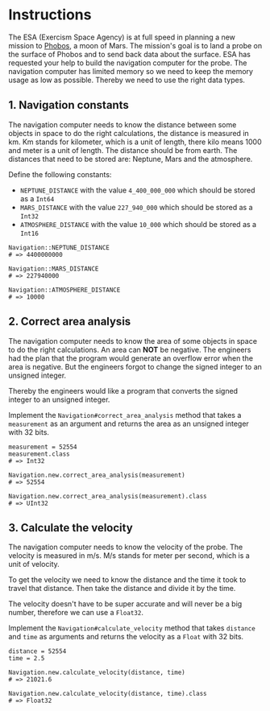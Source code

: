 # Instructions

The ESA (Exercism Space Agency) is at full speed in planning a new mission to [Phobos][phobos], a moon of Mars.
The mission's goal is to land a probe on the surface of Phobos and to send back data about the surface.
ESA has requested your help to build the navigation computer for the probe.
The navigation computer has limited memory so we need to keep the memory usage as low as possible.
Thereby we need to use the right data types.

## 1. Navigation constants

The navigation computer needs to know the distance between some objects in space to do the right calculations, the distance is measured in km.
Km stands for kilometer, which is a unit of length, there kilo means 1000 and meter is a unit of length.
The distance should be from earth.
The distances that need to be stored are: Neptune, Mars and the atmosphere.

Define the following constants:

- `NEPTUNE_DISTANCE` with the value `4_400_000_000` which should be stored as a `Int64`
- `MARS_DISTANCE` with the value `227_940_000` which should be stored as a `Int32`
- `ATMOSPHERE_DISTANCE` with the value `10_000` which should be stored as a `Int16`

```crystal
Navigation::NEPTUNE_DISTANCE
# => 4400000000

Navigation::MARS_DISTANCE
# => 227940000

Navigation::ATMOSPHERE_DISTANCE
# => 10000
```

## 2. Correct area analysis

The navigation computer needs to know the area of some objects in space to do the right calculations.
An area can **NOT** be negative.
The engineers had the plan that the program would generate an overflow error when the area is negative.
But the engineers forgot to change the signed integer to an unsigned integer.

Thereby the engineers would like a program that converts the signed integer to an unsigned integer.

Implement the `Navigation#correct_area_analysis` method that takes a `measurement` as an argument and returns the area as an unsigned integer with 32 bits.

```crystal
measurement = 52554
measurement.class
# => Int32

Navigation.new.correct_area_analysis(measurement)
# => 52554

Navigation.new.correct_area_analysis(measurement).class
# => UInt32
```

## 3. Calculate the velocity

The navigation computer needs to know the velocity of the probe.
The velocity is measured in m/s.
M/s stands for meter per second, which is a unit of velocity.

To get the velocity we need to know the distance and the time it took to travel that distance.
Then take the distance and divide it by the time.

The velocity doesn't have to be super accurate and will never be a big number, therefore we can use a `Float32`.

Implement the `Navigation#calculate_velocity` method that takes `distance` and `time` as arguments and returns the velocity as a `Float` with 32 bits.

```crystal
distance = 52554
time = 2.5

Navigation.new.calculate_velocity(distance, time)
# => 21021.6

Navigation.new.calculate_velocity(distance, time).class
# => Float32
```

[phobos]: https://en.wikipedia.org/wiki/Phobos_(moon)
